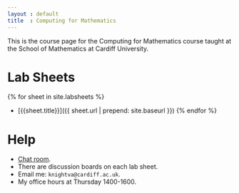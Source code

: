 ```yaml
---
layout : default
title  : Computing for Mathematics
---
```


This is the course page for the Computing for Mathematics course taught at the
School of Mathematics at Cardiff University.

# Lab Sheets

{% for sheet in site.labsheets %}
- [{{sheet.title}}]({{ sheet.url | prepend: site.baseurl }})
{% endfor %}

# Help

- [Chat room](https://gitter.im/computing-for-mathematics/Lobby).
- There are discussion boards on each lab sheet.
- Email me: `knightva@cardiff.ac.uk`.
- My office hours at Thursday 1400-1600.
